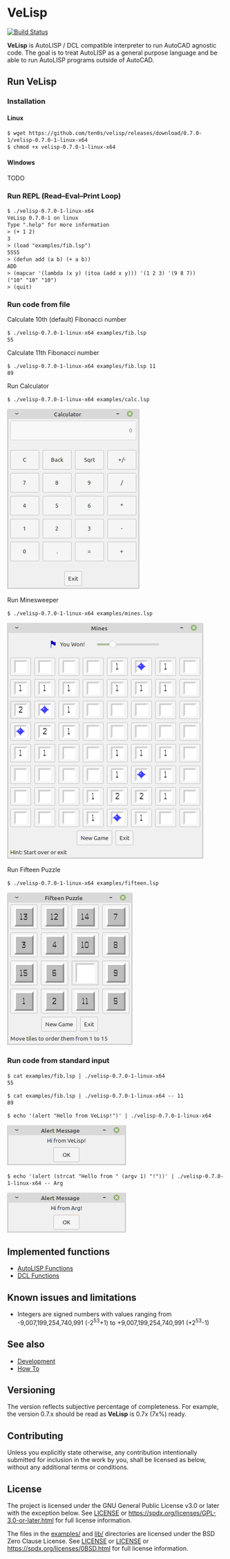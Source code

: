 # VeLisp

[![Build Status](https://travis-ci.com/ten0s/velisp.svg?branch=master)](https://travis-ci.com/ten0s/velisp)

**VeLisp** is AutoLISP / DCL compatible interpreter to run AutoCAD agnostic code.
The goal is to treat AutoLISP as a general purpose language and be able to run
AutoLISP programs outside of AutoCAD.

## Run **VeLisp**

### Installation

#### Linux

```
$ wget https://github.com/ten0s/velisp/releases/download/0.7.0-1/velisp-0.7.0-1-linux-x64
$ chmod +x velisp-0.7.0-1-linux-x64
```

#### Windows

TODO

### Run REPL (Read–Eval–Print Loop)

```
$ ./velisp-0.7.0-1-linux-x64
VeLisp 0.7.0-1 on linux
Type ".help" for more information
> (+ 1 2)
3
> (load "examples/fib.lsp")
5555
> (defun add (a b) (+ a b))
ADD
> (mapcar '(lambda (x y) (itoa (add x y))) '(1 2 3) '(9 8 7))
("10" "10" "10")
> (quit)
```

### Run code from file

Calculate 10th (default) Fibonacci number

```
$ ./velisp-0.7.0-1-linux-x64 examples/fib.lsp
55
```

Calculate 11th Fibonacci number

```
$ ./velisp-0.7.0-1-linux-x64 examples/fib.lsp 11
89
```

Run Calculator

```
$ ./velisp-0.7.0-1-linux-x64 examples/calc.lsp
```

![App Calc Image](/images/app-calc.png)

Run Minesweeper

```
$ ./velisp-0.7.0-1-linux-x64 examples/mines.lsp
```

![App Mines Image](/images/app-mines.png)

Run Fifteen Puzzle

```
$ ./velisp-0.7.0-1-linux-x64 examples/fifteen.lsp
```

![App Fifteen Image](/images/app-fifteen.png)

### Run code from standard input

```
$ cat examples/fib.lsp | ./velisp-0.7.0-1-linux-x64
55
```

```
$ cat examples/fib.lsp | ./velisp-0.7.0-1-linux-x64 -- 11
89
```

```
$ echo '(alert "Hello from VeLisp!")' | ./velisp-0.7.0-1-linux-x64
```

![Alert Hello From VeLisp Image](/images/alert-hello-velisp.png)

```
$ echo '(alert (strcat "Hello from " (argv 1) "!"))' | ./velisp-0.7.0-1-linux-x64 -- Arg
```

![Alert Hello From Arg Image](/images/alert-hello-arg.png)

## Implemented functions

* [AutoLISP Functions](/AutoLISP-Functions.md)
* [DCL Functions](DCL-Functions.md)

## Known issues and limitations

* Integers are signed numbers with values ranging from -9,007,199,254,740,991 (-2<sup>53</sup>+1) to +9,007,199,254,740,991 (+2<sup>53</sup>-1)

## See also

* [Development](/DEVEL.md)
* [How To](/HOWTO.md)

## Versioning

The version reflects subjective percentage of completeness.
For example, the version 0.7.x should be read as **VeLisp** is 0.7x (7x%) ready.

## Contributing

Unless you explicitly state otherwise, any contribution intentionally submitted
for inclusion in the work by you, shall be licensed as below, without any
additional terms or conditions.

## License

The project is licensed under the GNU General Public License v3.0 or later with the exception below.
See [LICENSE](LICENSE) or
https://spdx.org/licenses/GPL-3.0-or-later.html
for full license information.

The files in the [examples/](examples/) and [lib/](lib/) directories
are licensed under the BSD Zero Clause License.
See [LICENSE](examples/LICENSE) or [LICENSE](lib/LICENSE) or
https://spdx.org/licenses/0BSD.html for full license
information.
